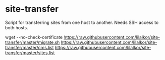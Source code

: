 # site-transfer
Script for transferring sites from one host to another. Needs SSH access to both hosts.


wget --no-check-certificate https://raw.githubusercontent.com/lilalkor/site-transfer/master/migrate.sh https://raw.githubusercontent.com/lilalkor/site-transfer/master/cms.list https://raw.githubusercontent.com/lilalkor/site-transfer/master/sites.list
